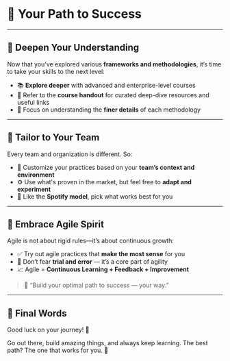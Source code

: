 # 🚀 Your Path to Success

---

## 🔹 Deepen Your Understanding

Now that you’ve explored various **frameworks and methodologies**, it’s time to take your skills to the next level:

* 📚 **Explore deeper** with advanced and enterprise-level courses
* 📄 Refer to the **course handout** for curated deep-dive resources and useful links
* 🧠 Focus on understanding the **finer details** of each methodology

---

## 🔹 Tailor to Your Team

Every team and organization is different. So:

* 🧩 Customize your practices based on your **team’s context and environment**
* ⚙️ Use what's proven in the market, but feel free to **adapt and experiment**
* 🎵 Like the **Spotify model**, pick what works best for you

---

## 🔹 Embrace Agile Spirit

Agile is not about rigid rules—it’s about continuous growth:

* ✅ Try out agile practices that **make the most sense** for you
* 🔁 Don’t fear **trial and error** — it’s a core part of agility
* 📈 Agile = **Continuous Learning + Feedback + Improvement**

> 🧠 “Build your optimal path to success — your way.”

---

## 🎯 Final Words

Good luck on your journey! 🚀

Go out there, build amazing things, and always keep learning. The best path? The one that works for you. 🌟
